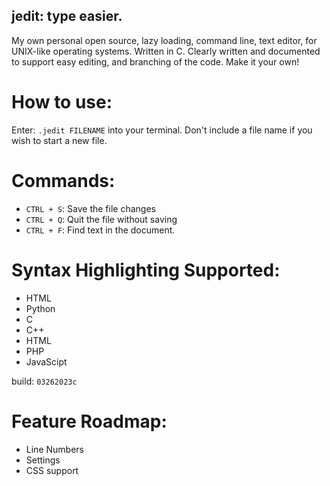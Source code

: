 ## jedit: type easier.
My own personal open source, lazy loading, command line, text editor, for UNIX-like operating systems. Written in C. Clearly written and documented to support easy editing, and branching of the code. Make it your own!

# How to use:
Enter: `.jedit FILENAME` into your terminal. Don't include a file name if you wish to start a new file.

# Commands: 
+ `CTRL + S`: Save the file changes
+ `CTRL + Q`: Quit the file without saving
+ `CTRL + F`: Find text in the document.

# Syntax Highlighting Supported:
+ HTML
+ Python
+ C
+ C++
+ HTML
+ PHP
+ JavaScipt

build: `03262023c`

# Feature Roadmap:
  + Line Numbers
  + Settings
  + CSS support
